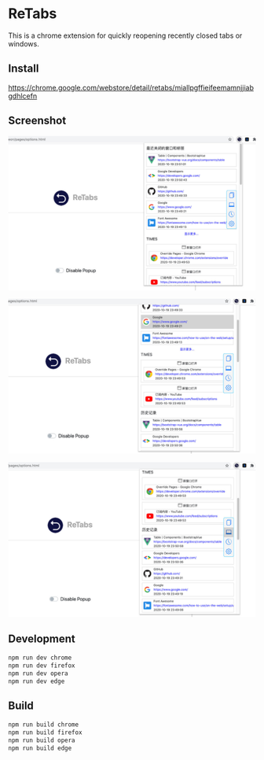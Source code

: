 # ReTabs

This is a chrome extension for quickly reopening recently closed tabs or windows.

## Install

https://chrome.google.com/webstore/detail/retabs/miallpgffieifeemamnjjiabgdhlcefn

## Screenshot

![](promo/screenshot_1.jpeg)

![](promo/screenshot_2.jpeg)

![](promo/screenshot_3.jpeg)

## Development

    npm run dev chrome
    npm run dev firefox
    npm run dev opera
    npm run dev edge

## Build

    npm run build chrome
    npm run build firefox
    npm run build opera
    npm run build edge
